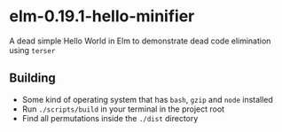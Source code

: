 # elm-0.19.1-hello-minifier
A dead simple Hello World in Elm to demonstrate dead code elimination using `terser`

## Building
* Some kind of operating system that has `bash`, `gzip` and `node` installed
* Run `./scripts/build` in your terminal in the project root
* Find all permutations inside the `./dist` directory